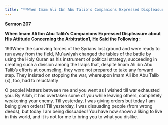 ```yaml
---
title: "**When Imam Ali Ibn Abu Talib’s Companions Expressed Displeasure about His Attitude Concerning the Arbitration1, He Said the Following :**" 
---
```

**Sermon 207**

**When Imam Ali Ibn Abu Talib’s Companions Expressed Displeasure about His Attitude Concerning the Arbitration1, He Said the Following :**

193When the surviving forces of the Syrians lost ground and were ready to run away from the field, Mu\`awiyah changed the tables of the battle by using the Holy Quran as his instrument of political strategy, succeeding in creating such a division among the Iraqis that, despite Imam Ali ibn Abu Talib’s efforts at counseling, they were not prepared to take any forward step\. They insisted on stopping the war, whereupon Imam Ali ibn Abu Talib \(x\), too, had to reluctantly

<a id="page687"></a>O people\! Matters between me and you went as I wished till war exhausted you\. By Allah, it has overtaken some of you while leaving others, completely weakening your enemy\. Till yesterday, I was giving orders but today I am being given orders\! Till yesterday, I was dissuading people \(from wrong deeds\), but today I am being dissuaded\! You have now shown a liking to live in this world, and it is not for me to bring you to what you dislike\.

